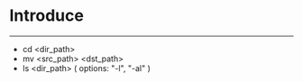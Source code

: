 # Introduce
---
* cd <dir_path>
* mv <src_path> <dst_path>
* ls <dir_path> <options> 
    ( options: "-l", "-al" )